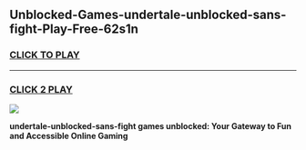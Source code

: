 
## Unblocked-Games-undertale-unblocked-sans-fight-Play-Free-62s1n
<h3>
<a href="https://premium76.site?title=undertale-unblocked-sans-fight&ref=19M">CLICK TO PLAY</a></h3>
<hr>

<h3>
<a href="https://premium76.site?title=undertale-unblocked-sans-fight&ref=19M">CLICK 2 PLAY</a>
  
</h3>

<a href="https://premium76.site?title=undertale-unblocked-sans-fight&ref=19M"><img src="https://clearcache.store/games.png"></a>


**undertale-unblocked-sans-fight games unblocked: Your Gateway to Fun and Accessible Online Gaming**
